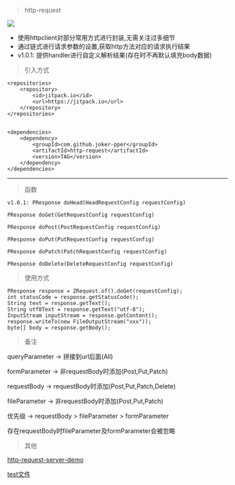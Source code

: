 
> http-request  

[![](https://jitpack.io/v/joker-pper/http-request.svg)](https://jitpack.io/#joker-pper/http-request)



 - 使用httpclient对部分常用方式进行封装,无需关注过多细节
 - 通过链式进行请求参数的设置,获取http方法对应的请求执行结果
 - v1.0.1: 提供handler进行自定义解析结果(存在时不再默认填充body数据)

> 引入方式



    <repositories>
        <repository>
            <id>jitpack.io</id>
            <url>https://jitpack.io</url>
        </repository>
    </repositories>
    
 
    <dependencies>
        <dependency>
            <groupId>com.github.joker-pper</groupId>
            <artifactId>http-request</artifactId>
            <version>TAG</version>
        </dependency>
    </dependencies>       


----------


> 函数


`v1.0.1: PResponse doHead(HeadRequestConfig requestConfig)`

`PResponse doGet(GetRequestConfig requestConfig)`

`PResponse doPost(PostRequestConfig requestConfig)`

`PResponse doPut(PutRequestConfig requestConfig)`

`PResponse doPatch(PatchRequestConfig requestConfig)`

`PResponse doDelete(DeleteRequestConfig requestConfig)`

> 使用方式


    PResponse response = ZRequest.of().doGet(requestConfig);
    int statusCode = response.getStatusCode();
    String text = response.getText();
    String utf8Text = response.getText("utf-8");
    InputStream inputStream = response.getContent();
    response.writeTo(new FileOutputStream("xxx"));
    byte[] body = response.getBody();


> 备注

queryParameter   -> 拼接到url后面(All)

formParameter    -> 非requestBody时添加(Post,Put,Patch)

requestBody      -> requestBody时添加(Post,Put,Patch,Delete)

fileParameter    -> 非requestBody时添加(Post,Put,Patch)

优先级            -> requestBody > fileParameter > formParameter

存在requestBody时fileParameter及formParameter会被忽略

> 其他

[http-request-server-demo](https://github.com/joker-pper/http-request-server-demo.git)

[test文件](https://github.com/joker-pper/http-request/blob/master/src/test/java/com/joker17/http/request/core/ZRequestTest.java)


